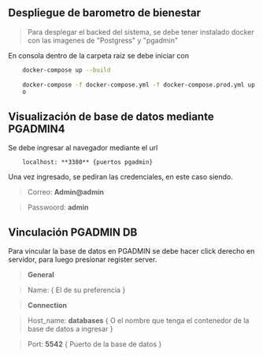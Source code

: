 ## Despliegue de barometro de bienestar
> Para desplegar el backed del sistema, se debe tener instalado docker con las imagenes de "Postgress" y "pgadmin" 

En consola dentro de la carpeta raiz se debe iniciar con 
``` bash
    docker-compose up --build
    
    docker-compose -f docker-compose.yml -f docker-compose.prod.yml up -d   
    o 
```

## Visualización de base de datos mediante PGADMIN4
Se debe ingresar al navegador mediante el url 
``` web
    localhost: **3380** {puertos pgadmin}
```
Una vez ingresado, se pediran las credenciales, en este caso siendo.
> Correo: **Admin@admin**

> Passwoord: **admin**

## Vinculación PGADMIN DB
Para vincular la base de datos en PGADMIN se debe hacer click derecho en servidor, para luego presionar register server.

> **General**

> Name: { El de su preferencia }

> **Connection**

> Host_name: **databases** { O el nombre que tenga el contenedor de la base de datos a ingresar }

> Port: **5542** { Puerto de la base de datos }


